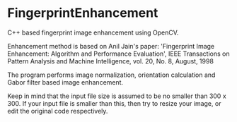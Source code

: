 # FingerprintEnhancement
C++ based fingerprint image enhancement using OpenCV.

Enhancement method is based on Anil Jain's paper:
'Fingerprint Image Enhancement: Algorithm and Performance Evaluation', IEEE Transactions on Pattern Analysis and Machine Intelligence, vol. 20, No. 8, August, 1998

The program performs image normalization, orientation calculation and Gabor filter based image enhancement. 

Keep in mind that the input file size is assumed to be no smaller than 300 x 300. If your input file is smaller than this, then try to resize your image, or edit the original code respectively. 
